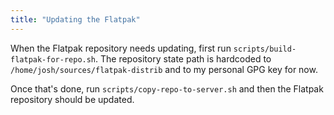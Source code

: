 ```yaml
---
title: "Updating the Flatpak"
---
```


When the Flatpak repository needs updating, first run `scripts/build-flatpak-for-repo.sh`. The repository state path is hardcoded to `/home/josh/sources/flatpak-distrib` and to my personal GPG key for now.

Once that's done, run `scripts/copy-repo-to-server.sh` and then the Flatpak repository should be updated.
